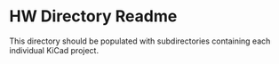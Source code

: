 # HW Directory Readme

This directory should be populated with subdirectories containing each individual KiCad project. 
